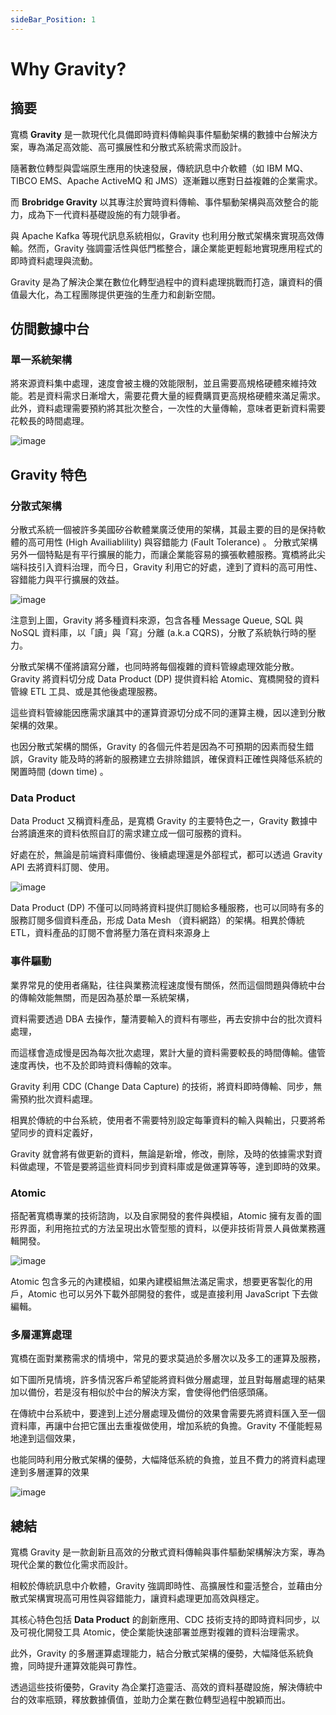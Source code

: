 ```yaml
---
sideBar_Position: 1
---
```



# Why Gravity?

## 摘要

寬橋 **Gravity** 是一款現代化具備即時資料傳輸與事件驅動架構的數據中台解決方案，專為滿足高效能、高可擴展性和分散式系統需求而設計。

隨著數位轉型與雲端原生應用的快速發展，傳統訊息中介軟體（如 IBM MQ、TIBCO EMS、Apache ActiveMQ 和 JMS）逐漸難以應對日益複雜的企業需求。

而 **Brobridge Gravity** 以其專注於實時資料傳輸、事件驅動架構與高效整合的能力，成為下一代資料基礎設施的有力競爭者。

與 Apache Kafka 等現代訊息系統相似，Gravity 也利用分散式架構來實現高效傳輸。然而，Gravity 強調靈活性與低門檻整合，讓企業能更輕鬆地實現應用程式的即時資料處理與流動。

Gravity 是為了解決企業在數位化轉型過程中的資料處理挑戰而打造，讓資料的價值最大化，為工程團隊提供更強的生產力和創新空間。


## 仿間數據中台

### 單一系統架構

將來源資料集中處理，速度會被主機的效能限制，並且需要高規格硬體來維持效能。若是資料需求日漸增大，需要花費大量的經費購買更高規格硬體來滿足需求。
此外，資料處理需要預約將其批次整合，一次性的大量傳輸，意味者更新資料需要花較長的時間處理。

![image](/img/why-gravity/intro1.jpg)

## Gravity 特色

### 分散式架構

分散式系統一個被許多美國矽谷軟體業廣泛使用的架構，其最主要的目的是保持軟體的高可用性 (High Availiablility) 與容錯能力 (Fault Tolerance) 。
分散式架構另外一個特點是有平行擴展的能力，而讓企業能容易的擴張軟體服務。寬橋將此尖端科技引入資料治理，而今日，Gravity 利用它的好處，達到了資料的高可用性、容錯能力與平行擴展的效益。

![image](/img/why-gravity/intro2.jpg)

注意到上圖，Gravity 將多種資料來源，包含各種 Message Queue, SQL 與 NoSQL 資料庫，以「讀」與「寫」分離 (a.k.a CQRS)，分散了系統執行時的壓力。

分散式架構不僅將讀寫分離，也同時將每個複雜的資料管線處理效能分散。Gravity 將資料切分成 Data Product (DP) 提供資料給 Atomic、寬橋開發的資料管線 ETL 工具、或是其他後處理服務。

這些資料管線能因應需求讓其中的運算資源切分成不同的運算主機，因以達到分散架構的效果。

也因分散式架構的關係，Gravity 的各個元件若是因為不可預期的因素而發生錯誤，Gravity 能及時的將新的服務建立去排除錯誤，確保資料正確性與降低系統的閑置時間 (down time) 。

### Data Product

Data Product 又稱資料產品，是寬橋 Gravity 的主要特色之一，Gravity 數據中台將讀進來的資料依照自訂的需求建立成一個可服務的資料。

好處在於，無論是前端資料庫備份、後續處理還是外部程式，都可以透過 Gravity API 去將資料訂閱、使用。

![image](/img/why-gravity/intro3.jpg)

Data Product (DP) 不僅可以同時將資料提供訂閱給多種服務，也可以同時有多的服務訂閱多個資料產品，形成 Data Mesh （資料網路）的架構。相異於傳統 ETL，資料產品的訂閱不會將壓力落在資料來源身上

### 事件驅動

業界常見的使用者痛點，往往與業務流程速度慢有關係，然而這個問題與傳統中台的傳輸效能無關，而是因為基於單一系統架構，

資料需要透過 DBA 去操作，釐清要輸入的資料有哪些，再去安排中台的批次資料處理，

而這樣會造成慢是因為每次批次處理，累計大量的資料需要較長的時間傳輸。儘管速度再快，也不及於即時資料傳輸的效率。

Gravity 利用 CDC (Change Data Capture) 的技術，將資料即時傳輸、同步，無需預約批次資料處理。

相異於傳統的中台系統，使用者不需要特別設定每筆資料的輸入與輸出，只要將希望同步的資料定義好，

Gravity 就會將有做更新的資料，無論是新增，修改，刪除，及時的依據需求對資料做處理，不管是要將這些資料同步到資料庫或是做運算等等，達到即時的效果。

### Atomic

搭配著寬橋專業的技術諮詢，以及自家開發的套件與模組，Atomic 擁有友善的圖形界面，利用拖拉式的方法呈現出水管型態的資料，以便非技術背景人員做業務邏輯開發。

![image](/img/why-gravity/intro4.png)

Atomic 包含多元的內建模組，如果內建模組無法滿足需求，想要更客製化的用戶，Atomic 也可以另外下載外部開發的套件，或是直接利用 JavaScript 下去做編輯。

### 多層運算處理

寬橋在面對業務需求的情境中，常見的要求莫過於多層次以及多工的運算及服務，

如下圖所見情境，許多情況客戶希望能將資料做分層處理，並且對每層處理的結果加以備份，若是沒有相似於中台的解決方案，會使得他們倍感頭痛。


在傳統中台系統中，要達到上述分層處理及備份的效果會需要先將資料匯入至一個資料庫，再讓中台把它匯出去重複做使用，增加系統的負擔。Gravity 不僅能輕易地達到這個效果，

也能同時利用分散式架構的優勢，大幅降低系統的負擔，並且不費力的將資料處理達到多層運算的效果

![image](/img/why-gravity/intro5.jpg)

## 總結

寬橋 Gravity 是一款創新且高效的分散式資料傳輸與事件驅動架構解決方案，專為現代企業的數位化需求而設計。

相較於傳統訊息中介軟體，Gravity 強調即時性、高擴展性和靈活整合，並藉由分散式架構實現高可用性與容錯能力，讓資料處理更加高效與穩定。

其核心特色包括 **Data Product** 的創新應用、CDC 技術支持的即時資料同步，以及可視化開發工具 Atomic，使企業能快速部署並應對複雜的資料治理需求。

此外，Gravity 的多層運算處理能力，結合分散式架構的優勢，大幅降低系統負擔，同時提升運算效能與可靠性。

透過這些技術優勢，Gravity 為企業打造靈活、高效的資料基礎設施，解決傳統中台的效率瓶頸，釋放數據價值，並助力企業在數位轉型過程中脫穎而出。 


